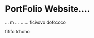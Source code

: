 <html>

  <body>
  <h1>
  PortFolio Website....
  </h1>
  </body>
</html>
... m
....
......
ficivovo
dofococo

fififo
tohoho

